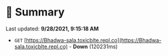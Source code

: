 # 📖 Summary
Last updated: **9/28/2021, 9:15:18 AM**

- `GET` [https://Bhadwa-sala.toxicblte.repl.co](https://Bhadwa-sala.toxicblte.repl.co) - **Down** (120231ms)
